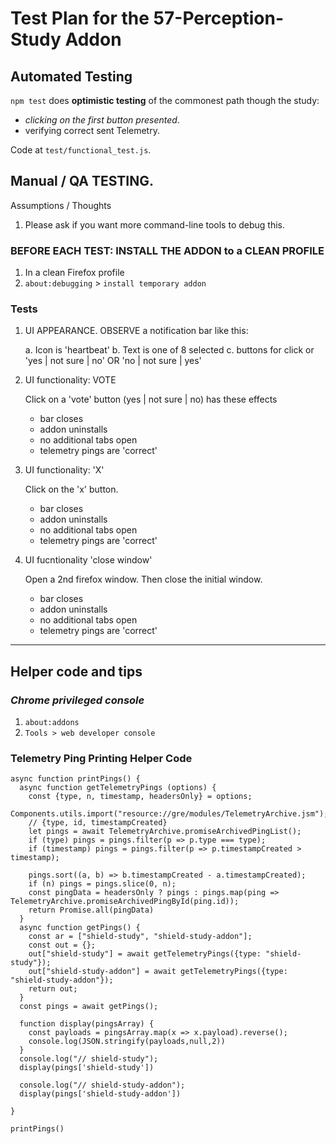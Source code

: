 # Test Plan for the 57-Perception-Study Addon

## Automated Testing

`npm test` does **optimistic testing** of the commonest path though the study:

- *clicking on the first button presented*.
- verifying correct sent Telemetry.

Code at `test/functional_test.js`.


## Manual / QA TESTING.

Assumptions / Thoughts

1.  Please ask if you want  more command-line tools to debug this.


### BEFORE EACH TEST: INSTALL THE ADDON to a CLEAN PROFILE

1.  In a clean Firefox profile
2.  `about:debugging` > `install temporary addon`

### Tests

1.  UI APPEARANCE.  OBSERVE a notification bar like this:

    a.  Icon is 'heartbeat'
    b.  Text is one of 8 selected
    c.  buttons for click or 'yes | not sure | no'  OR 'no | not sure | yes'

2.  UI functionality: VOTE

    Click on a 'vote' button (yes | not sure | no) has these effects

    - bar closes
    - addon uninstalls
    - no additional tabs open
    - telemetry pings are 'correct'

3.  UI functionality: 'X'

    Click on the 'x' button.

    - bar closes
    - addon uninstalls
    - no additional tabs open
    - telemetry pings are 'correct'

4.  UI fucntionality  'close window'

    Open a 2nd firefox window.  Then close the initial window.

    - bar closes
    - addon uninstalls
    - no additional tabs open
    - telemetry pings are 'correct'





---
## Helper code and tips

### ***Chrome privileged console***
1.  `about:addons`
2.  `Tools > web developer console`


### **Telemetry Ping Printing Helper Code**

```
async function printPings() {
  async function getTelemetryPings (options) {
    const {type, n, timestamp, headersOnly} = options;
    Components.utils.import("resource://gre/modules/TelemetryArchive.jsm");
    // {type, id, timestampCreated}
    let pings = await TelemetryArchive.promiseArchivedPingList();
    if (type) pings = pings.filter(p => p.type === type);
    if (timestamp) pings = pings.filter(p => p.timestampCreated > timestamp);

    pings.sort((a, b) => b.timestampCreated - a.timestampCreated);
    if (n) pings = pings.slice(0, n);
    const pingData = headersOnly ? pings : pings.map(ping => TelemetryArchive.promiseArchivedPingById(ping.id));
    return Promise.all(pingData)
  }
  async function getPings() {
    const ar = ["shield-study", "shield-study-addon"];
    const out = {};
    out["shield-study"] = await getTelemetryPings({type: "shield-study"});
    out["shield-study-addon"] = await getTelemetryPings({type: "shield-study-addon"});
    return out;
  }
  const pings = await getPings();

  function display(pingsArray) {
    const payloads = pingsArray.map(x => x.payload).reverse();
    console.log(JSON.stringify(payloads,null,2))
  }
  console.log("// shield-study");
  display(pings['shield-study'])

  console.log("// shield-study-addon");
  display(pings['shield-study-addon'])

}

printPings()

```
